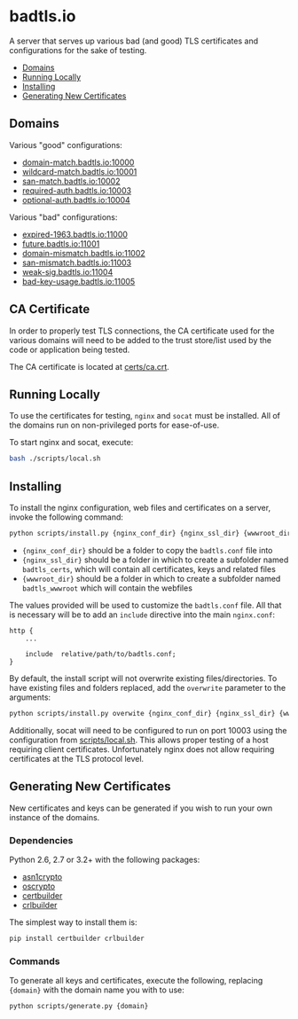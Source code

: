 # badtls.io

A server that serves up various bad (and good) TLS certificates and
configurations for the sake of testing.

 - [Domains](#domains)
 - [Running Locally](#running-locally)
 - [Installing](#installing)
 - [Generating New Certificates](#generating-new-certificates)

## Domains

Various "good" configurations:

 - [domain-match.badtls.io:10000](https://domain-match.badtls.io:10000)
 - [wildcard-match.badtls.io:10001](https://wildcard-match.badtls.io:10001)
 - [san-match.badtls.io:10002](https://san-match.badtls.io:10002)
 - [required-auth.badtls.io:10003](https://required-auth.badtls.io:10003)
 - [optional-auth.badtls.io:10004](https://optional-auth.badtls.io:10004)

Various "bad" configurations:

 - [expired-1963.badtls.io:11000](https://expired-1963.badtls.io:11000)
 - [future.badtls.io:11001](https://future.badtls.io:11001)
 - [domain-mismatch.badtls.io:11002](https://domain-mismatch.badtls.io:11002)
 - [san-mismatch.badtls.io:11003](https://san-mismatch.badtls.io:11003)
 - [weak-sig.badtls.io:11004](https://weak-sig.badtls.io:11004)
 - [bad-key-usage.badtls.io:11005](https://bad-key-usage.badtls.io:11005)

## CA Certificate

In order to properly test TLS connections, the CA certificate used for the
various domains will need to be added to the trust store/list used by the
code or application being tested.

The CA certificate is located at [certs/ca.crt](certs/ca.crt).

## Running Locally

To use the certificates for testing, `nginx` and `socat` must be installed. All
of the domains run on non-privileged ports for ease-of-use.

To start nginx and socat, execute:

```bash
bash ./scripts/local.sh
```

## Installing

To install the nginx configuration, web files and certificates on a server,
invoke the following command:

```bash
python scripts/install.py {nginx_conf_dir} {nginx_ssl_dir} {wwwroot_dir}
```

 - `{nginx_conf_dir}` should be a folder to copy the `badtls.conf` file into
 - `{nginx_ssl_dir}` should be a folder in which to create a subfolder named
   `badtls_certs`, which will contain all certificates, keys and related
   files
 - `{wwwroot_dir}` should be a folder in which to create a subfolder named
   `badtls_wwwroot` which will contain the webfiles

The values provided will be used to customize the `badtls.conf` file. All that
is necessary will be to add an `include` directive into the main `nginx.conf`:

```
http {
    ...

    include  relative/path/to/badtls.conf;
}
```

By default, the install script will not overwrite existing files/directories.
To have existing files and folders replaced, add the `overwrite` parameter to
the arguments:

```bash
python scripts/install.py overwite {nginx_conf_dir} {nginx_ssl_dir} {wwwroot_dir}
```

Additionally, socat will need to be configured to run on port 10003 using
the configuration from [scripts/local.sh](scripts/local.sh). This allows proper
testing of a host requiring client certificates. Unfortunately nginx does not
allow requiring certificates at the TLS protocol level.

## Generating New Certificates

New certificates and keys can be generated if you wish to run your own instance
of the domains.

### Dependencies

Python 2.6, 2.7 or 3.2+ with the following packages:

 - [asn1crypto](https://github.com/wbond/asn1crypto)
 - [oscrypto](https://github.com/wbond/oscrypto)
 - [certbuilder](https://github.com/wbond/certbuilder)
 - [crlbuilder](https://github.com/wbond/crlbuilder)

The simplest way to install them is:

```bash
pip install certbuilder crlbuilder
```

### Commands

To generate all keys and certificates, execute the following, replacing
`{domain}` with the domain name you with to use:

```bash
python scripts/generate.py {domain}
```

